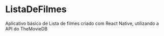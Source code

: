 # ListaDeFilmes
Aplicativo básico de Lista de filmes criado com React Native, utilizando a API do TheMovieDB
